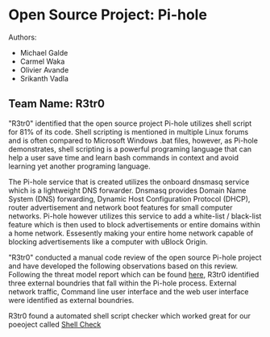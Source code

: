 Open Source Project:  Pi-hole
========

Authors:  
<ul>            
<li>Michael Galde </li>
<li>Carmel Waka </li>
<li>Olivier Avande</li>
<li>Srikanth Vadla</li>
</ul>

Team Name: R3tr0
------------------

"R3tr0" identified that the open source project Pi-hole utilizes shell script for 81% of its code. Shell scripting is mentioned in multiple Linux forums and is often compared to Microsoft Windows .bat files, however, as Pi-hole demonstrates, shell scripting is a powerful programing language that can help a user save time and learn bash commands in context and avoid learning yet another programing language. 

The Pi-hole service that is created utilizes the onboard dnsmasq service which is a lightweight DNS forwarder. Dnsmasq provides Domain Name System (DNS) forwarding, Dynamic Host Configuration Protocol (DHCP), router advertisement and network boot features for small computer networks. Pi-hole however utilizes this service to add a white-list / black-list feature which is then used to block advertisements or entire domains within a home network. Essesently making your entire home network capable of blocking advertisements like a computer with uBlock Origin.

"R3tr0" conducted a manual code review of the open source Pi-hole project and have developed the following observations based on this review. Following the threat model report which can be found [here](/Threat-Model/Report.md), R3tr0 identified three external boundries that fall within the Pi-hole process. External network traffic, Command line user interface and the web user interface were identified as external boundries. 

R3tr0 found a automated shell script checker which worked great for our poeoject called [Shell Check](https://www.shellcheck.net/)

